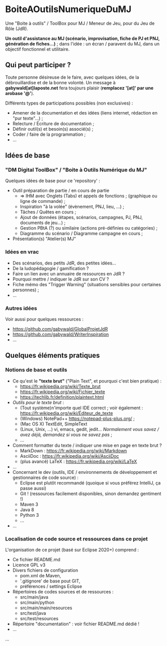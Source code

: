 # BoiteAOutilsNumeriqueDuMJ

Une "Boite à outils" / ToolBox pour MJ / Meneur de Jeu, pour du Jeu de Rôle (JdR). 

**Un outil d'assistance au MJ (scénario, improvisation, fiche de PJ et PNJ, génération de fiches...)** ; dans l'idée : un écran / paravent du MJ, dans un objectif fonctionnel et utilitaire. 

## Qui peut participer ?

Toute personne désireuse de le faire, avec quelques idées, de la débrouillardise et de la bonne volonté. Un message à **gabywald[at]laposte.net** fera toujours plaisir (**remplacez '[at]' par une arobase '@'**). 

Différents types de participations possibles (non exclusives) : 
  * Amener de la documentation et des idées (liens internet, rédaction en "pur texte"...) ; 
  * Relecture / Écriture de documentation ; 
  * Définir outil(s) et besoin(s) associé(s) ; 
  * Coder / faire de la programmation ; 
  * ... 

## Idées de base

### "DM Digital ToolBox" / "Boite à Outils Numérique du MJ"

Quelques idées de base pour ce 'repository' : 

  * Outil préparation de partie / en cours de partie
    * => IHM avec Onglets (Tabs) et appels de fonctions ; (graphique ou ligne de commande) ; 
    * Inspiration "à la volée" (évènement, PNJ, lieu, ...) ; 
    * Tâches / Quêtes en cours ; 
    * Ajout de données (étapes, scénarios, campagnes, PJ, PNJ, documents de jeu...) ; 
    * Gestion PBtA (?) ou similaire (actions pré-définies ou catégories) ; 
    * Diagramme du scénario / Diagramme campagne en cours ; 
  * Présentation(s) "Atelier(s) MJ"

### Idées en vrac

  * Des scénarios, des petits JdR, des petites idées...
  * De la ludopédagogie / gamification ?
  * Faire un lien avec un annuaire de ressources en JdR ?
  * Pourquoi mettre / indiquer le JdR sur son CV ?
  * Fiche mémo des "Trigger Warning" (situations sensibles pour certaines personnes) ; 
  * ... 

### Autres idées

Voir aussi pour quelques ressources : 
  * https://github.com/gabywald/GlobalProjetJdR
  * https://github.com/gabywald/WriterInspiration
  * ... 

## Quelques éléments pratiques

### Notions de base et outils

  * Ce qu'est le **"texte brut"** ("Plain Text", et pourquoi c'est bien pratique) : 
    * https://fr.wikipedia.org/wiki/Texte_brut 
    * https://fr.wikipedia.org/wiki/Fichier_texte
    * https://techlib.fr/definition/plaintext.html
  * *Outils pour le texte brut* : 
    * (Tout système)n'importe quel IDE correct ; voir également : https://fr.wikipedia.org/wiki/Éditeur_de_texte
    * (Windows) NotePad++ https://notepad-plus-plus.org/ ; 
    * (Mac OS X) TextEdit, SimpleText
    * (Linux, Unix, ...) vi, emacs, gedit, jedit... *Normalement vous savez / avez déjà, demandez si vous ne savez pas* ; 
    * ...
  * Comment formatter du texte / indiquer une mise en page en texte brut ?
    * MarkDown : https://fr.wikipedia.org/wiki/Markdown
    * AsciiDoc : https://fr.wikipedia.org/wiki/AsciiDoc
    * (plus avancé) LaTeX : https://fr.wikipedia.org/wiki/LaTeX
  * ... 
  * Concernant le dev (outils, IDE / environnements de développement et gestionnaires de code source) : 
    * Eclipse est plutôt recommandé (quoique si vous préférez IntelliJ, ça passe aussi)
    * Git ! (ressources facilement disponibles, sinon demandez gentiment !)
    * Maven 3
    * Java 8
    * Python 3
    * ... 
  * ... 

### Localisation de code source et ressources dans ce projet

L'organisation de ce projet (basé sur Eclipse 2020+) comprend : 
  * Ce fichier README.md
  * Licence GPL v3
  * Divers fichiers de configuration 
    - pom.xml de Maven, 
    - '.gitignore' de base pout GIT, 
    - préférences / settings Eclipse
  * Répertoires de codes sources et de ressources : 
    * src/main/java
    * src/main/python
    * src/main/main/resources
    * src/test/java
    * src/test/resources
  * Répertoire "documentation" : voir fichier README.md dédié !
  * ...

... 